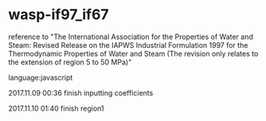 # wasp-if97_if67
reference to "The International Association for the Properties of Water and Steam:
				Revised Release on the IAPWS Industrial Formulation 1997
				for the Thermodynamic Properties of Water and Steam
				(The revision only relates to the extension of region 5 to 50 MPa)"
        
language:javascript

2017.11.09 00:36 finish inputting coefficients 

2017.11.10 01:40 finish region1
